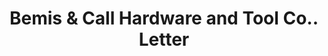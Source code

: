 ---
doi: 10.7916/D8DR46GM
date_other: '1899'
date_other_textual: '1899'
form: correspondence
genre:
- Letters (correspondence)
name:
- Bemis & Call Hardware and Tool Co.
object_in_context_url: https://biggert.cul.columbia.edu/items/view/ave_biggert_00506
subject_hierarchical_geographic:
- Springfield, Massachusetts, United States
subject_name:
- Bemis & Call Hardware and Tool Co.
title: Bemis & Call Hardware and Tool Co.. Letter
sort_title: Bemis & Call Hardware and Tool Co.. Letter
call_number: ave_biggert_00506
coordinates:
- 42.112411,-72.547455
pid: ave_biggert_00506
identifiers: ave_biggert_00506
thumbnail: https://derivativo-3.library.columbia.edu/iiif/2/ldpd:343732/full/!256,256/0/native.jpg
permalink: /biggert/ave_biggert_00506/
layout: iiif-image-page
---